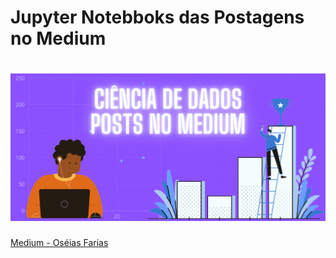 # Jupyter Notebboks das Postagens no Medium

<h1 align="center">
  <img src="utils/matplotlib_grafico_bar.gif"/>
</h1>

[Medium - Oséias Farias](https://oseiasfarias.medium.com/)
